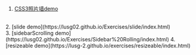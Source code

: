 1. [CSS3照片墙demo](https://lusg02.github.io/Exercises/photowall.html#bg3)
<br>
2. [slide demo](https://lusg02.github.io/Exercises/slide/index.html)
<br>
3. [sidebarScrolling demo](https://lusg02.github.io/Exercises/Sidebar%20Rolling/index.html)
4. [resizeable demo](https://lusg-2.github.io/exercises/resizeable/index.html)
